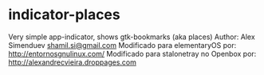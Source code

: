 # indicator-places
Very simple app-indicator, shows gtk-bookmarks (aka places)
Author: Alex Simenduev <shamil.si@gmail.com>
Modificado para elementaryOS por: http://entornosgnulinux.com/
Modificado para stalonetray no Openbox por: http://alexandrecvieira.droppages.com
